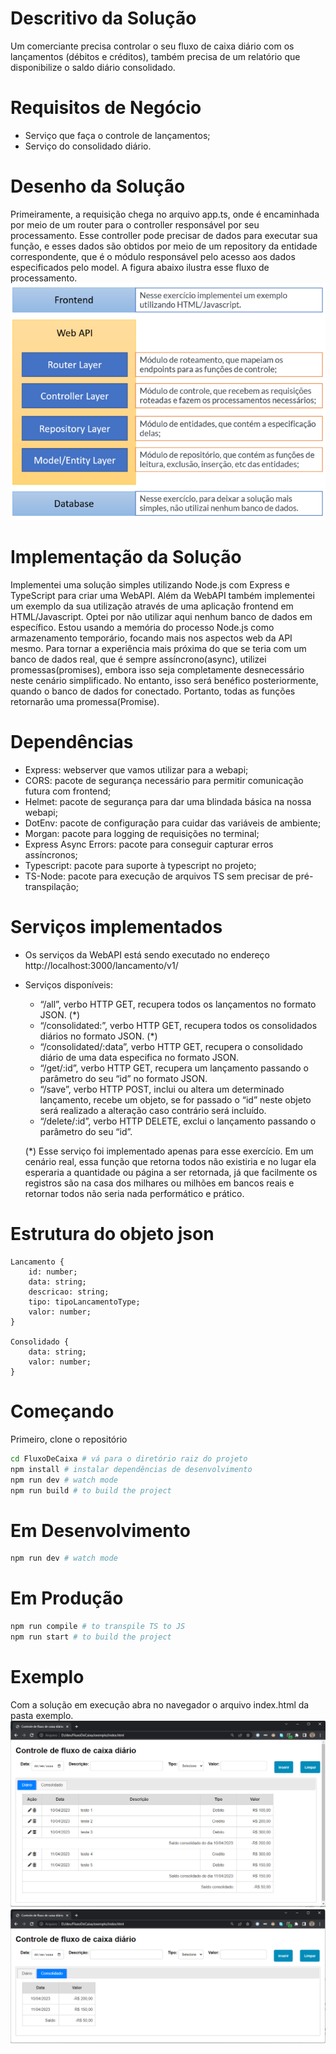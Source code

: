 # Descritivo da Solução
Um comerciante precisa controlar o seu fluxo de caixa diário com os lançamentos (débitos e créditos), também precisa de um relatório que disponibilize o saldo diário consolidado.

# Requisitos de Negócio
- Serviço que faça o controle de lançamentos;
- Serviço do consolidado diário.

# Desenho da Solução

Primeiramente, a requisição chega no arquivo app.ts, onde é encaminhada por meio de um router para o controller responsável por seu processamento. Esse controller pode precisar de dados para executar sua função, e esses dados são obtidos por meio de um repository da entidade correspondente, que é o módulo responsável pelo acesso aos dados especificados pelo model. A figura abaixo ilustra esse fluxo de processamento.
<img src="doc/arquitetura.png">

# Implementação da Solução

Implementei uma solução simples utilizando Node.js com Express e TypeScript para criar uma WebAPI.
Além da WebAPI também implementei um exemplo da sua utilização através de uma aplicação frontend em HTML/Javascript.
Optei por não utilizar aqui nenhum banco de dados em específico. Estou usando a memória do processo Node.js como armazenamento temporário, focando mais nos aspectos web da API mesmo.
Para tornar a experiência mais próxima do que se teria com um banco de dados real, que é sempre assíncrono(async), utilizei promessas(promises), embora isso seja completamente desnecessário neste cenário simplificado. No entanto, isso será benéfico posteriormente, quando o banco de dados for conectado. Portanto, todas as funções retornarão uma promessa(Promise).

# Dependências
- Express: webserver que vamos utilizar para a webapi;
- CORS: pacote de segurança necessário para permitir comunicação futura com frontend;
- Helmet: pacote de segurança para dar uma blindada básica na nossa webapi;
- DotEnv: pacote de configuração para cuidar das variáveis de ambiente;
- Morgan: pacote para logging de requisições no terminal;
- Express Async Errors: pacote para conseguir capturar erros assíncronos;
- Typescript: pacote para suporte à typescript no projeto;
- TS-Node: pacote para execução de arquivos TS sem precisar de pré-transpilação;

# Serviços implementados
- Os serviços da WebAPI está sendo executado no endereço http://localhost:3000/lancamento/v1/
- Serviços disponíveis:
    - “/all”, verbo HTTP GET, recupera todos os lançamentos no formato JSON. (*)
    - “/consolidated:”, verbo HTTP GET, recupera todos os consolidados diários no formato JSON. (*)
    - “/consolidated/:data”, verbo HTTP GET, recupera o consolidado diário de uma data especifica no formato JSON.
    - “/get/:id”, verbo HTTP GET, recupera um lançamento passando o parâmetro do seu “id” no formato JSON.
    - “/save”, verbo HTTP POST, inclui ou altera um determinado lançamento, recebe um objeto, se for passado o “id” neste objeto será realizado a alteração caso contrário será incluído.
    - “/delete/:id”, verbo HTTP DELETE, exclui o lançamento passando o parâmetro do seu “id”.

    (*) Esse serviço foi implementado apenas para esse exercício. Em um cenário real, essa função que retorna todos não existiria e no lugar ela esperaria a quantidade ou página a ser retornada, já que facilmente os registros são na casa dos milhares ou milhões em bancos reais e retornar todos não seria nada performático e prático.

# Estrutura do objeto json
    Lancamento {
        id: number;
        data: string;
        descricao: string;
        tipo: tipoLancamentoType;
        valor: number;
    }

    Consolidado {
        data: string;
        valor: number;
    }

# Começando
Primeiro, clone o repositório

```bash
cd FluxoDeCaixa # vá para o diretório raiz do projeto
npm install # instalar dependências de desenvolvimento
npm run dev # watch mode
npm run build # to build the project
```

# Em Desenvolvimento
```bash
npm run dev # watch mode
```

# Em Produção
```bash
npm run compile # to transpile TS to JS
npm run start # to build the project
```

# Exemplo
Com a solução em execução abra no navegador o arquivo index.html da pasta exemplo.
<img src="doc/exemplo1.png">
<img src="doc/exemplo2.png">